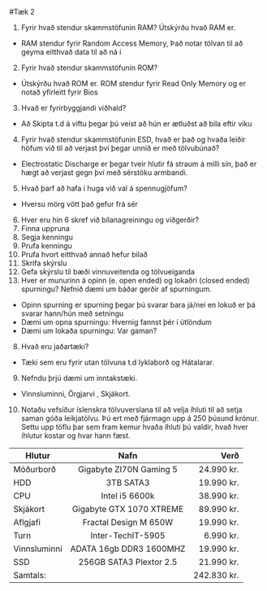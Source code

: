 #Tæk 2
1. Fyrir hvað stendur skammstöfunin RAM? Útskýrðu hvað RAM er. 
  * RAM stendur fyrir Random Access Memory, Það notar tölvan til að geyma eitthvað data til að ná í
2. Fyrir hvað stendur skammstöfunin ROM? 
  * Útskýrðu hvað ROM er. ROM stendur fyrir Read Only Memory og er notað yfirleitt fyrir Bios
3. Hvað er fyrirbyggjandi viðhald?
  * Að Skipta t.d á viftu þegar þú veist að hún er ætluðst að bila eftir viku
4. Fyrir hvað stendur skammstöfunin ESD, hvað er það og hvaða leiðir höfum við til að
verjast því þegar unnið er með tölvubúnað? 
  * Electrostatic Discharge er þegar tveir hlutir fá straum á milli sín, það er hægt að verjast gegn því með sérstöku armbandi.
5. Hvað þarf að hafa í huga við val á spennugjöfum? 
  * Hversu mörg vött það gefur frá sér
6. Hver eru hin 6 skref við bilanagreiningu og viðgerðir?
  1. Finna uppruna 
  2. Segja kenningu 
  3. Prufa kenningu 
  4. Prufa hvort eitthvað annað hefur bilað 
  5. Skrifa skýrslu 
  6. Gefa skýrslu til bæði vinnuveitenda og tölvueiganda
7. Hver er munurinn á opinn (e. open ended) og lokaðri (closed ended) spurningu? 
Nefnið dæmi um báðar gerðir af spurningum.
  * Opinn spurning er spurning þegar þú svarar bara já/nei en lokuð er þá svarar hann/hún með setningu
  * Dæmi um opna spurningu: Hvernig fannst þér í útlöndum
  * Dæmi um lokaða spurningu: Var gaman?
8. Hvað eru jaðartæki?
  * Tæki sem eru fyrir utan tölvuna t.d lyklaborð og Hátalarar.
9. Nefndu þrjú dæmi um inntakstæki.
  * Vinnsluminni, Örgjarvi , Skjákort.
10. Notaðu vefsíður íslenskra tölvuverslana til að velja íhluti til að setja saman góða
leikjatölvu. Þú ert með fjármagn upp á 250 þúsund krónur. Settu upp töflu þar sem
fram kemur hvaða íhluti þú valdir, hvað hver íhlutur kostar og hvar hann fæst.

| Hlutur        | Nafn                    | Verð        |
| ------------- |:-----------------------:| -----------:|
| Móðurborð     | Gigabyte ZI70N Gaming 5 | 24.990 kr.  |
| HDD           | 3TB SATA3               | 19.990 kr.  |
| CPU           | Intel i5 6600k          | 38.990 kr.  |
| Skjákort      | Gigabyte GTX 1070 XTREME| 89.990 kr.  |
| Aflgjafi      | Fractal Design M 650W   | 19.990 kr.  |
| Turn          | Inter-TechIT-5905       |  6.990 kr.  |
| Vinnsluminni  | ADATA 16gb DDR3 1600MHZ | 19.990 kr.  |
| SSD           | 256GB SATA3 Plextor 2.5 | 21.990 kr.  |
|Samtals:       |                         | 242.830 kr. |